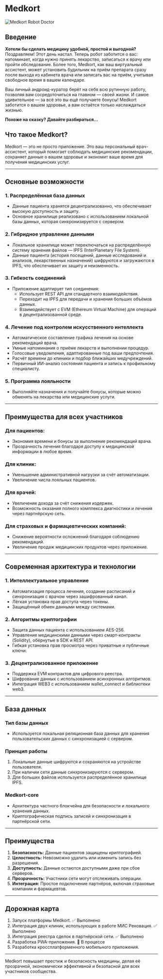 # Medkort
![Medkort Robot Doctor](https://cdn.leonardo.ai/users/af13a399-7d3c-474e-a05a-0fa56893b1a1/generations/d19b8a0d-3831-4c1c-98ab-8196618be46c/Leonardo_Kino_XL_Act_like_a_professional_AI_artist_specializin_0.jpg?w=512)


## Введение

**Хотели бы сделать медицину удобной, простой и выгодной?**
Поздравляем! Этот день настал. Теперь робот заботится о вас: напоминает, когда нужно принять лекарство, записаться к врачу или пройти обследование. Более того, Medkort, как ваш виртуальный ассистент, может установить будильник на приём препарата сразу после выхода из кабинета врача или записать вас на приём, учитывая свободное время в вашем календаре.

Ваш личный андроид-куратор берёт на себя всю рутинную работу, позволяя вам сосредоточиться на главном — своей жизни. И самое удивительное — за всё это вы ещё получаете бонусы! Medkort заботится о вашем здоровье, а вам остаётся только наслаждаться жизнью.

**Похоже на сказку? Давайте разбираться...**

## Что такое Medkort?

Medkort — это не просто приложение. Это ваш персональный врач-ассистент, который помогает соблюдать медицинские рекомендации, сохраняет данные о вашем здоровье и экономит ваше время для получения медицинских услуг.

---

## Основные возможности

### 1. Распределённая база данных
- Данные пациента хранятся децентрализованно, что обеспечивает высокую доступность и защиту.
- Основное хранилище реализовано с использованием локальной базы данных, которая синхронизируется с сервером.

### 2. Гибридное управление данными
- Локальное хранилище может переключаться на распределённую систему хранения файлов — IPFS (InterPlanetary File System).
- Данные пациента (история посещений, данные исследований и анализов, лекарственных назначений) шифруются и загружаются в IPFS, что обеспечивает их защиту и неизменность.

### 3. Гибкость соединений
- Приложение адаптирует тип соединения:
  - Использует REST API для стандартного взаимодействия.
  - Переходит на IPFS для передачи и хранения больших объёмов данных.
  - Взаимодействует с EVM (Ethereum Virtual Machine) для операций в децентрализованной среде.

### 4. Лечение под контролем искусственного интеллекта
- Автоматическое составление графика лечения на основе рекомендаций врача.
- Умные напоминания о приёме лекарств и выполнении процедур.
- Голосовые уведомления, адаптированные под ваши предпочтения.
- Расчёт времени до клиники и подбор ближайших медучреждений.
- Первичный ИИ-анализ состояния пациента и запись к профильному специалисту.

### 5. Программа лояльности
- Выполняйте назначения и получайте бонусы, которые можно обменять на лекарства или медицинские услуги.

---

## Преимущества для всех участников

### Для пациентов:
- Экономия времени и бонусы за выполнение рекомендаций врача.
- Прозрачность лечения благодаря доступу к медицинской информации в любое время.

### Для клиник:
- Уменьшение административной нагрузки за счёт автоматизации.
- Увеличение числа лояльных пациентов.

### Для врачей:
- Увеличение дохода за счёт снижения издержек.
- Возможность оказания полного комплекса диагностики и лечения через партнёрскую сеть.

### Для страховых и фармацевтических компаний:
- Снижение вероятности осложнений благодаря соблюдению рекомендаций.
- Увеличение продаж медицинских продуктов через приложение.

---

## Современная архитектура и технологии

### 1. Интеллектуальное управление
- Автоматизация процесса лечения, создание расписаний и синхронизация с врачом через зашифрованный канал.
- Лёгкая установка прав доступа через токены.
- Защищённый обмен данными между системами.

### 2. Алгоритмы криптографии
- Защита данных пациента с использованием AES-256.
- Управление медицинскими данными через смарт-контракты (Solidity), обёрнутые в SDK и REST API.
- Гибкая установка прав просмотра через приватные и публичные ключи.

### 3. Децентрализованное приложение
- Поддержка EVM контрактов для цифрового реестра.
- Шифрование данных с использованием асинхронных алгоритмов.
- Интеграция WEB3 с использованием wallet_connect и библиотеки web3.

---

## База данных

### Тип базы данных
- Используется локальная реляционная база данных для хранения пользовательских данных с синхронизацией с сервером.

### Принцип работы
1. Локальные данные шифруются и сохраняются на устройстве пользователя.
2. При наличии сети данные синхронизируются с сервером.
3. Для больших файлов используется распределённое хранилище IPFS.

### Medkort-core
- Архитектура частного блокчейна для безопасности и локального хранения данных.
- Криптографическая подпись записей и синхронизация в партнёрской сети.

---

## Преимущества

1. **Безопасность:** Данные пациентов защищены криптографией.
2. **Целостность:** Невозможно удалить или изменить запись без разрешения.
3. **Доступность:** Данные остаются доступными даже при сбое серверов.
4. **Прозрачность:** Участники сети могут отслеживать операции.
5. **Интеграция:** Простое подключение партнёров, включая страховые компании и фармацевтов.

---

## Дорожная карта

1. Запуск платформы Medkort. ✅ Выполнено
2. Интеграция двух клиник, использующих в работе МИС Реновация. ✅ Выполнено
3. Интеграция реестра сделок в партнёрской сети. ✅ Выполнено
4. Разработка PWA-приложения. 🚧 В процессе
5. Разработка кроссплатформенного мобильного приложения.

---

Medkort повышает престиж и безопасность медицины, делая её прозрачной, экономически эффективной и безопасной для всех участников сообщества.
